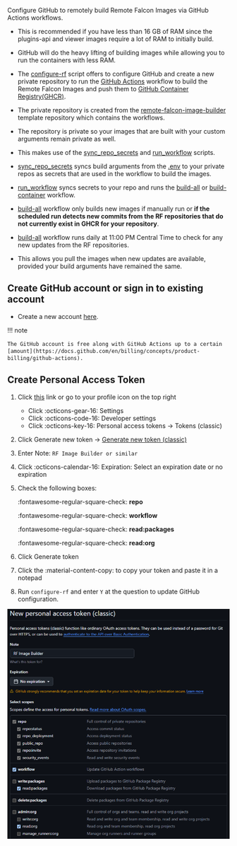 Configure GitHub to remotely build Remote Falcon Images via GitHub Actions workflows.

- This is recommended if you have less than 16 GB of RAM since the plugins-api and viewer images require a lot of RAM to initially build. 

- GitHub will do the heavy lifting of building images while allowing you to run the containers with less RAM.

- The [configure-rf](../about/scripts.md#configure-rfsh) script offers to configure GitHub and create a new private repository to run the [GitHub Actions](https://docs.github.com/en/actions/get-started/understand-github-actions) workflow to build the Remote Falcon Images and push them to [GitHub Container Registry(GHCR)](https://docs.github.com/en/packages/working-with-a-github-packages-registry/working-with-the-container-registry). 

- The private repository is created from the [remote-falcon-image-builder](https://github.com/Ne0n09/remote-falcon-image-builder) template repository which contains the workflows.

- The repository is private so your images that are built with your custom arguments remain private as well.

- This makes use of the [sync_repo_secrets](../about/scripts.md#sync_repo_secretssh) and [run_workflow](../about/scripts.md#run_workflowsh) scripts.

- [sync_repo_secrets](../about/scripts.md#sync_repo_secretssh) syncs build arguments from the [.env](../about/files.md#env) to your private repos as secrets that are used in the workflow to build the images.

- [run_workflow](../about/scripts.md#run_workflowsh) syncs secrets to your repo and runs the [build-all](https://github.com/Ne0n09/remote-falcon-image-builder/blob/main/.github/workflows/build-all.yml) or [build-container](https://github.com/Ne0n09/remote-falcon-image-builder/blob/main/.github/workflows/build-container.yml) workflow.

- [build-all](https://github.com/Ne0n09/remote-falcon-image-builder/blob/main/.github/workflows/build-all.yml) workflow only builds new images if manually run or **if the scheduled run detects new commits from the RF repositories that do not currently exist in GHCR for your repository**.

- [build-all](https://github.com/Ne0n09/remote-falcon-image-builder/blob/main/.github/workflows/build-all.yml) workflow runs daily at 11:00 PM Central Time to check for any new updates from the RF repositories.

- This allows you pull the images when new updates are available, provided your build arguments have remained the same.

## Create GitHub account or sign in to existing account

- Create a new account [here](https://github.com/signup).

!!! note

    The GitHub account is free along with GitHub Actions up to a certain [amount](https://docs.github.com/en/billing/concepts/product-billing/github-actions). 

## Create Personal Access Token

1. Click [this](https://github.com/settings/tokens) link or go to your profile icon on the top right

    - Click :octicons-gear-16: Settings
    - Click :octicons-code-16: Developer settings
    - Click :octicons-key-16: Personal access tokens -> Tokens (classic)

2. Click Generate new token -> [Generate new token (classic)](https://github.com/settings/tokens/new)

3. Enter Note: ```RF Image Builder or similar```

4. Click :octicons-calendar-16: Expiration: Select an expiration date or no expiration

5. Check the following boxes:

    :fontawesome-regular-square-check: **repo**

    :fontawesome-regular-square-check: **workflow**

    :fontawesome-regular-square-check: **read:packages**

    :fontawesome-regular-square-check: **read:org**

6. Click Generate token

7. Click the :material-content-copy: to copy your token and paste it in a notepad

8. Run `configure-rf` and enter `Y` at the question to update GitHub configuration.

![github_pat_settings_v2.png](../images/github_pat_settings_v2.png)